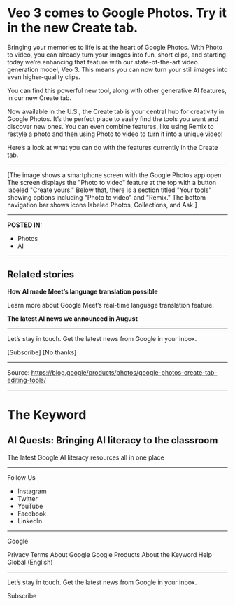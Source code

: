 
# Veo 3 comes to Google Photos. Try it in the new Create tab.

Bringing your memories to life is at the heart of Google Photos. With Photo to video, you can already turn your images into fun, short clips, and starting today we’re enhancing that feature with our state-of-the-art video generation model, Veo 3. This means you can now turn your still images into even higher-quality clips.

You can find this powerful new tool, along with other generative AI features, in our new Create tab.

Now available in the U.S., the Create tab is your central hub for creativity in Google Photos. It’s the perfect place to easily find the tools you want and discover new ones. You can even combine features, like using Remix to restyle a photo and then using Photo to video to turn it into a unique video!

Here’s a look at what you can do with the features currently in the Create tab.

----

[The image shows a smartphone screen with the Google Photos app open. The screen displays the "Photo to video" feature at the top with a button labeled "Create yours." Below that, there is a section titled "Your tools" showing options including "Photo to video" and "Remix." The bottom navigation bar shows icons labeled Photos, Collections, and Ask.]

----

**POSTED IN:**

* Photos
* AI

----

## Related stories

**How AI made Meet’s language translation possible**

Learn more about Google Meet’s real-time language translation feature.

**The latest AI news we announced in August**

----

Let’s stay in touch. Get the latest news from Google in your inbox.

[Subscribe] [No thanks]

----

Source: https://blog.google/products/photos/google-photos-create-tab-editing-tools/


---


# The Keyword

## AI Quests: Bringing AI literacy to the classroom

The latest Google AI literacy resources all in one place

----

Follow Us

* Instagram
* Twitter
* YouTube
* Facebook
* LinkedIn

----

Google

Privacy  Terms  About Google  Google Products  About the Keyword  Help  Global (English)

----

Let’s stay in touch. Get the latest news from Google in your inbox.

Subscribe
